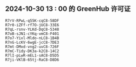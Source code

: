 ## 2024-10-30 13 : 00 的 GreenHub 许可证
```
R7rV-RPwL-q55K-cqC8-58DF
R7r0-iZFf-rf7O-jUC8-33E6
R7qL-rsnv-YLKd-DqC8-5348
R7oB-sJN1-cYKq-vmC8-F401
R7o7-Yixl-Mldo-nLC8-1B4B
R7nG-LcKV-6wgE-jcC8-7DE3
R7mt-DMxd-vng2-uvC8-726F
R7mC-Tidy-DK3a-k2C8-14C2
R7lI-pLwR-mEL1-sAC8-D5D5
R7ji-VKlB-65tj-RaC8-D8D6
```
